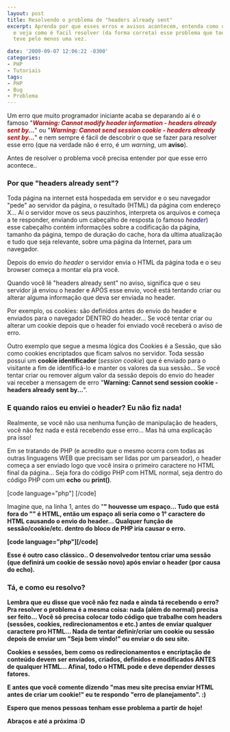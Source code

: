 ```yaml
---
layout: post
title: Resolvendo o problema de "headers already sent"
excerpt: Aprenda por que esses erros e avisos acontecem, entenda como os headers funcionam
  e veja como é facil resolver (da forma correta) esse problema que todo mundo já
  teve pelo menos uma vez.

date: '2009-09-07 12:06:22 -0300'
categories:
- PHP
- Tutoriais
tags:
- PHP
- Bug
- Problema
---
```

<p>Um erro que muito programador iniciante acaba se deparando aí é o famoso "<strong><em style="color: #CC0000">Warning: Cannot modify header information - headers already sent by...</em></strong>" ou "<strong><em style="color: #CC0000">Warning: Cannot send session cookie - headers already sent by...</em></strong>" e nem sempre é fácil de descobrir o que se fazer para resolver esse erro (que na verdade não é erro, é um <em>warning</em>, um <strong>aviso</strong>).</p>
<p>Antes de resolver o problema você precisa entender por que esse erro acontece..</p>
<h3>Por que "headers already sent"?</h3>
<p>Toda página na internet está hospedada em servidor e o seu navegador "pede" ao servidor da página, o resultado (HTML) da página com endereço X... Aí o servidor move os seus pauzinhos, interpreta os arquivos e começa a te responder, enviando um cabeçalho de resposta (o famoso <em style="color: #000088">header</em>) esse cabeçalho contém informações sobre a codificação da página, tamanho da página, tempo de duração do cache, hora da ultima atualização e tudo que seja relevante, sobre uma página da Internet, para um navegador.</p>
<p>Depois do envio do <em>header</em> o servidor envia o HTML da página toda e o seu browser começa a montar ela pra você.</p>
<p>Quando você lê "headers already sent" no aviso, significa que o seu servidor já enviou o header e APÓS esse envio, você está tentando criar ou alterar alguma informação que deva ser enviada no header.</p>
<p>Por exemplo, os cookies: são definidos antes do envio do header e enviados para o navegador DENTRO do header... Se você tentar criar ou alterar um cookie depois que o header foi enviado você receberá o aviso de erro.</p>
<p>Outro exemplo que segue a mesma lógica dos Cookies é a Sessão, que são como cookies encriptados que ficam salvos no servidor. Toda sessão possui um <strong>cookie identificador</strong> (<em>session cookie</em>) que é enviado para o visitante a fim de identificá-lo e manter os valores da sua sessão... Se você tentar criar ou remover algum valor da sessão depois do envio do header vai receber a mensagem de erro "<strong>Warning: Cannot send session cookie - headers already sent by...</strong>".</p>
<h3>E quando raios eu enviei o header? Eu não fiz nada!</h3>
<p>Realmente, se você não usa nenhuma função de manipulação de headers, você não fez nada e está recebendo esse erro... Mas há uma explicação pra isso!</p>
<p>Em se tratando de PHP (e acredito que o mesmo ocorra com todas as outras linguagens WEB que precisam ser lidas por um parseador), o header começa a ser enviado logo que você insira o primeiro caractere no HTML final da página... Seja fora do código PHP com HTML normal, seja dentro do código PHP com um <strong>echo</strong> ou <strong>print()</strong>.</p>
<p>[code language="php"] <?php
$numero = 3;
$dobro = $numero * 2; // 6
?>[/code]</p>
<p>Imagine que, na linha 1, antes do "<strong><?php</strong>" houvesse um espaço... Tudo que está fora do "<strong><?php ... ?></strong>" é HTML, então um espaço ali seria como o 1° caractere do HTML causando o envio do header... Qualquer função de sessão/cookie/etc. dentro do bloco de PHP iria causar o erro.</p>
<p>[code language="php"]<?php
echo 'Olá mundo';
session_start(); // Inicio de sessão depois do envio do header?! Problema!
?>[/code]</p>
<p>Esse é outro caso clássico.. O desenvolvedor tentou criar uma sessão (que definirá um cookie de sessão novo) após enviar o header (por causa do <strong>echo</strong>).</p>
<h3>Tá, e como eu resolvo?</h3>
<p>Lembra que eu disse que você não fez nada e ainda tá recebendo o erro? Pra resolver o problema é a mesma coisa: nada (além do normal) precisa ser feito... Você só precisa colocar todo código que trabalhe com headers (sessões, cookies, redirecionamentos e etc.) antes de enviar qualquer caractere pro HTML... Nada de tentar definir/criar um cookie ou sessão depois de enviar um "Seja bem vindo!" ou enviar o <head> do seu site.</p>
<p>Cookies e sessões, bem como os redirecionamentos e encriptação de conteúdo devem ser enviados, criados, definidos e modificados ANTES de qualquer HTML... Afinal, todo o HTML pode e deve depender desses fatores.</p>
<p>E antes que você comente dizendo "mas <strong>meu site</strong> precisa enviar HTML antes de criar um cookie!" eu te respondo "erro de planejamento". :)</p>
<p>Espero que menos pessoas tenham esse problema a partir de hoje!</p>
<p>Abraços e até a próxima :D</p>
